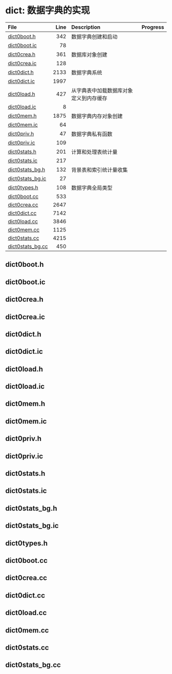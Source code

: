# dict: 数据字典的实现

|File|Line|Description|Progress|
|:---|---:|:---|:---|
| [dict0boot.h](#dict0boot.h)            |   342 | 数据字典创建和启动 ||
| [dict0boot.ic](#dict0boot.ic)          |    78 |||
| [dict0crea.h](#dict0crea.h)            |   361 | 数据库对象创建 ||
| [dict0crea.ic](#dict0crea.ic)          |   128 |||
| [dict0dict.h](#dict0dict.h)            |  2133 | 数据字典系统 ||
| [dict0dict.ic](#dict0dict.ic)          |  1997 |||
| [dict0load.h](#dict0load.h)            |   427 |从字典表中加载数据库对象定义到内存缓存 ||
| [dict0load.ic](#dict0load.ic)          |     8 |||
| [dict0mem.h](#dict0mem.h)              |  1875 | 数据字典内存对象创建 ||
| [dict0mem.ic](#dict0mem.ic)            |    64 |||
| [dict0priv.h](#dict0priv.h)            |    47 | 数据字典私有函数 ||
| [dict0priv.ic](#dict0priv.ic)          |   109 |||
| [dict0stats.h](#dict0stats.h)          |   201 | 计算和处理表统计量 ||
| [dict0stats.ic](#dict0stats.ic)        |   217 |||
| [dict0stats_bg.h](#dict0stats_bg.h)    |   132 | 背景表和索引统计量收集 ||
| [dict0stats_bg.ic](#dict0stats_bg.ic)  |    27 |||
| [dict0types.h](#dict0types.h)          |   108 | 数据字典全局类型 ||
| [dict0boot.cc](#dict0boot.cc)          |   533 |||
| [dict0crea.cc](#dict0crea.cc)          |  2647 |||
| [dict0dict.cc](#dict0dict.cc)          |  7142 |||
| [dict0load.cc](#dict0load.cc)          |  3846 |||
| [dict0mem.cc](#dict0mem.cc)            |  1125 |||
| [dict0stats.cc](#dict0stats.cc)        |  4215 |||
| [dict0stats_bg.cc](#dict0stats_bg.cc)  |   450 |||

## dict0boot.h
<span id="dict0boot.h" />

## dict0boot.ic
<span id="dict0boot.ic" />

## dict0crea.h
<span id="dict0crea.h" />

## dict0crea.ic
<span id="dict0crea.ic" />

## dict0dict.h
<span id="dict0dict.h" />

## dict0dict.ic
<span id="dict0dict.ic" />

## dict0load.h
<span id="dict0load.h" />

## dict0load.ic
<span id="dict0load.ic" />

## dict0mem.h
<span id="dict0mem.h" />

## dict0mem.ic
<span id="dict0mem.ic" />

## dict0priv.h
<span id="dict0priv.h" />

## dict0priv.ic
<span id="dict0priv.ic" />

## dict0stats.h
<span id="dict0stats.h" />

## dict0stats.ic
<span id="dict0stats.ic" />

## dict0stats_bg.h
<span id="dict0stats_bg.h" />

## dict0stats_bg.ic
<span id="dict0stats_bg.ic" />

## dict0types.h
<span id="dict0types.h" />

## dict0boot.cc
<span id="dict0boot.cc" />

## dict0crea.cc
<span id="dict0crea.cc" />

## dict0dict.cc
<span id="dict0dict.cc" />

## dict0load.cc
<span id="dict0load.cc" />

## dict0mem.cc
<span id="dict0mem.cc" />

## dict0stats.cc
<span id="dict0stats.cc" />

## dict0stats_bg.cc
<span id="dict0stats_bg.cc" />
